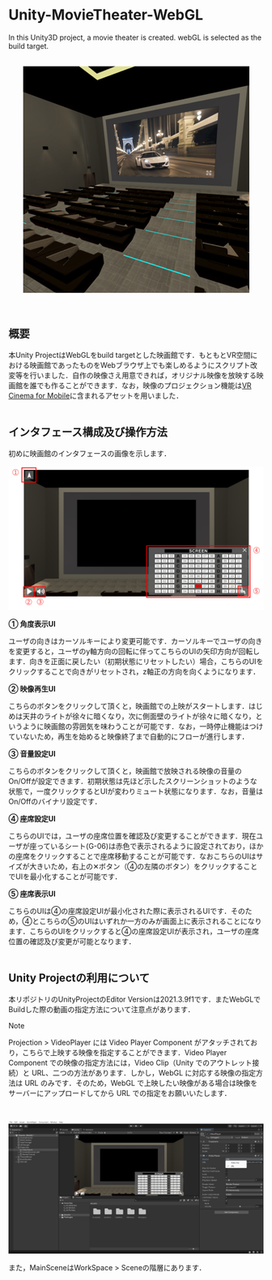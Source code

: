 # Unity-MovieTheater-WebGL
In this Unity3D project, a movie theater is created. webGL is selected as the build target.
<br><br>
<p align="center">
  <img src="Document/MovieTheater_Screenshot1.png" />
</p>
<br>



## 概要
本Unity ProjectはWebGLをbuild targetとした映画館です．もともとVR空間における映画館であったものをWebブラウザ上でも楽しめるようにスクリプト改変等を行いました．自作の映像さえ用意できれば，オリジナル映像を放映する映画館を誰でも作ることができます．なお，映像のプロジェクション機能は[VR Cinema for Mobile](https://assetstore.unity.com/packages/3d/props/interior/vr-cinema-for-mobile-150120)に含まれるアセットを用いました．
<br><br>



## インタフェース構成及び操作方法
初めに映画館のインタフェースの画像を示します．
<br><br>
![MovieTheaterのインタフェース](Document/MovieTheater_Screenshot2.png)
<br>

**① 角度表示UI**

ユーザの向きはカーソルキーにより変更可能です．カーソルキーでユーザの向きを変更すると，ユーザのy軸方向の回転に伴ってこちらのUIの矢印方向が回転します．向きを正面に戻したい（初期状態にリセットしたい）場合，こちらのUIをクリックすることで向きがリセットされ，z軸正の方向を向くようになります．

**② 映像再生UI**

こちらのボタンをクリックして頂くと，映画館での上映がスタートします．はじめは天井のライトが徐々に暗くなり，次に側面壁のライトが徐々に暗くなり，というように映画館の雰囲気を味わうことが可能です．なお，一時停止機能はつけていないため，再生を始めると映像終了まで自動的にフローが進行します．

**③ 音量設定UI**

こちらのボタンをクリックして頂くと，映画館で放映される映像の音量のOn/Offが設定できます．初期状態は先ほど示したスクリーンショットのような状態で，一度クリックするとUIが変わりミュート状態になります．なお，音量はOn/Offのバイナリ設定です．

**④ 座席設定UI**

こちらのUIでは，ユーザの座席位置を確認及び変更することができます．現在ユーザが座っているシート(G-06)は赤色で表示されるように設定されており，ほかの座席をクリックすることで座席移動することが可能です．なおこちらのUIはサイズが大きいため，右上の✕ボタン（④の左隣のボタン）をクリックすることでUIを最小化することが可能です．

**⑤ 座席表示UI**

こちらのUIは④の座席設定UIが最小化された際に表示されるUIです．そのため，④とこちらの⑤のUIはいずれか一方のみが画面上に表示されることになります．こちらのUIをクリックすると④の座席設定UIが表示され，ユーザの座席位置の確認及び変更が可能となります．
<br><br>



## Unity Projectの利用について
本リポジトリのUnityProjectのEditor Versionは2021.3.9f1です．またWebGLでBuildした際の動画の指定方法について注意点があります．

> [!Note]
> Projection > VideoPlayer には Video Player Component がアタッチされており，こちらで上映する映像を指定することができます．Video Player Component での映像の指定方法には，Video Clip（Unity でのアウトレット接続）と URL、二つの方法があります．しかし，WebGL に対応する映像の指定方法は URL のみです．そのため，WebGL で上映したい映像がある場合は映像をサーバーにアップロードしてから URL での指定をお願いいたします．

<br>

![UnityEditorのスクリーンショット](Document/UnityEditor_Screenshot.png)
<br>

また，MainSceneはWorkSpace > Sceneの階層にあります．
<br><br>
